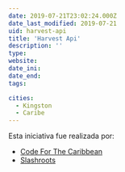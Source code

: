 ```yaml
---
date: 2019-07-21T23:02:24.000Z
date_last_modified: 2019-07-21
uid: harvest-api
title: 'Harvest Api'
description: ''
type: 
website: 
date_ini: 
date_end: 
tags:

cities: 
  - Kingston
  - Caribe
---
```


Esta iniciativa fue realizada por:

- [Code For The Caribbean](/organizaciones/code-for-the-caribbean)
- [Slashroots](/organizaciones/slashroots)
